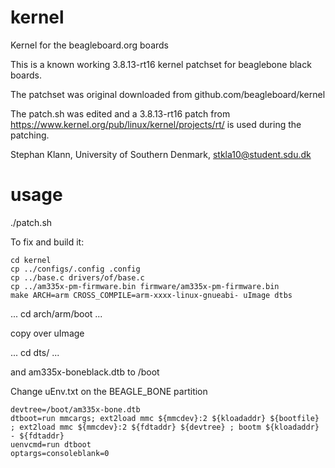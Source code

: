 kernel
======

Kernel for the beagleboard.org boards

This is a known working 3.8.13-rt16 kernel patchset for beaglebone black boards.

The patchset was original downloaded from github.com/beagleboard/kernel 

The patch.sh was edited and a 3.8.13-rt16 patch from https://www.kernel.org/pub/linux/kernel/projects/rt/
is used during the patching.

Stephan Klann, University of Southern Denmark, stkla10@student.sdu.dk

usage
======

./patch.sh

To fix and build it:

```
cd kernel
cp ../configs/.config .config
cp ../base.c drivers/of/base.c
cp ../am335x-pm-firmware.bin firmware/am335x-pm-firmware.bin
make ARCH=arm CROSS_COMPILE=arm-xxxx-linux-gnueabi- uImage dtbs
```
...
cd arch/arm/boot
...

copy over uImage

...
cd dts/
...

and am335x-boneblack.dtb to /boot

Change uEnv.txt on the BEAGLE_BONE partition

```
devtree=/boot/am335x-bone.dtb
dtboot=run mmcargs; ext2load mmc ${mmcdev}:2 ${kloadaddr} ${bootfile} ; ext2load mmc ${mmcdev}:2 ${fdtaddr} ${devtree} ; bootm ${kloadaddr} - ${fdtaddr}
uenvcmd=run dtboot
optargs=consoleblank=0
```

